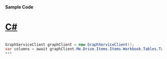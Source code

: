 #### Sample Code
# [C#](#tab/c-sharp)

```C#

GraphServiceClient graphClient = new GraphServiceClient();
var columns = await graphClient.Me.Drive.Items.Items.Workbook.Tables.Tables.Columns.Columns.Request().GetAsync();
*** 

```